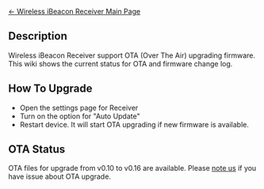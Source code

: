 [← Wireless iBeacon Receiver Main Page](Wireless_iBeacon_Receiver.md)

## Description

Wireless iBeacon Receiver support OTA (Over The Air) upgrading firmware.
This wiki shows the current status for OTA and firmware change log.

## How To Upgrade

  - Open the settings page for Receiver
  - Turn on the option for "Auto Update"
  - Restart device. It will start OTA upgrading if new firmware is
    available.

## OTA Status

OTA files for upgrade from v0.10 to v0.16 are available. Please [note
us](http://bbs.aprbrother.com/c/wifi) if you have issue about OTA
upgrade.

